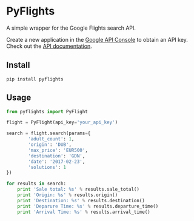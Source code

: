 # PyFlights

A simple wrapper for the Google Flights search API.

Create a new application in the [Google API Console](https://console.developers.google.com) to obtain an API key.  
Check out the [API documentation](https://developers.google.com/qpx-express/v1/trips/search).


## Install

```
pip install pyflights
```

## Usage

```python
from pyflights import PyFlight

flight = PyFlight(api_key='your_api_key')

search = flight.search(params={
        'adult_count': 1,
        'origin': 'DUB',
        'max_price': 'EUR500',
        'destination': 'GDN',
        'date': '2017-02-23',
        'solutions': 1
})

for results in search:
    print 'Sale total: %s' % results.sale_total()
    print 'Origin: %s' % results.origin()
    print 'Destination: %s' % results.destination()
    print 'Deparure Time: %s' % results.departure_time()
    print 'Arrival Time: %s' % results.arrival_time()
```

